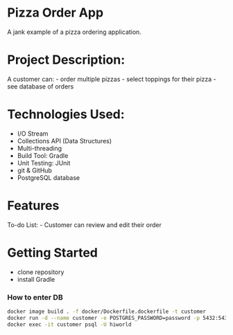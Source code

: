 # Pizza Order App
A jank example of a pizza ordering application.

# Project Description:
A customer can:
    - order multiple pizzas
    - select toppings for their pizza
    - see database of orders

# Technologies Used:
- I/O Stream
- Collections API (Data Structures)
- Multi-threading
- Build Tool: Gradle
- Unit Testing: JUnit
- git & GitHub
- PostgreSQL database

# Features
To-do List:
    - Customer can review and edit their order

# Getting Started
- clone repository
- install Gradle
### How to enter DB
```bash 
docker image build . -f docker/Dockerfile.dockerfile -t customer
docker run -d --name customer -e POSTGRES_PASSWORD=password -p 5432:5432 customer
docker exec -it customer psql -U hiworld
```
